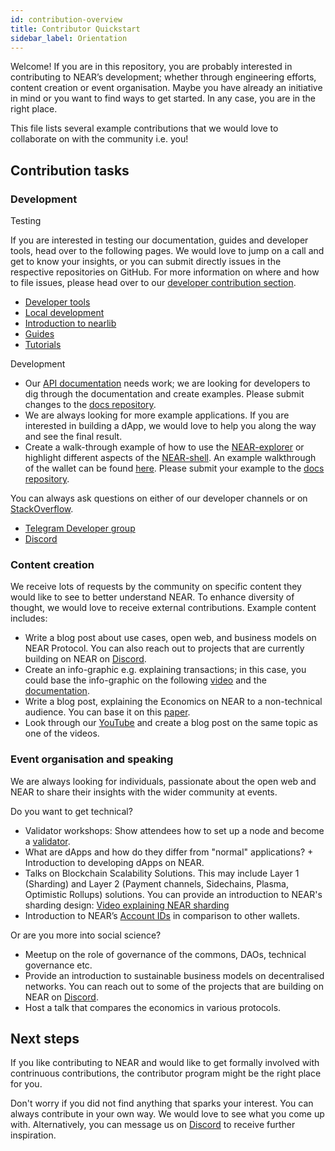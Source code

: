 ```yaml
---
id: contribution-overview
title: Contributor Quickstart
sidebar_label: Orientation
---
```


Welcome! If you are in this repository, you are probably interested in contributing to NEAR’s development; whether through engineering efforts, content creation or event organisation. Maybe you have already an initiative in mind or you want to find ways to get started. In any case, you are in the right place.

This file lists several example contributions that we would love to collaborate on with the community i.e. you!

## Contribution tasks

### Development

Testing

If you are interested in testing our documentation, guides and developer tools, head over to the following pages. We would love to jump on a call and get to know your insights, or you can submit directly issues in the respective repositories on GitHub. For more information on where and how to file issues, please head over to our [developer contribution section]().
* [Developer tools](https://docs.nearprotocol.com/docs/local-setup/create-account)
* [Local development](../docs/roles/basics/tutorials/introduction)
* [Introduction to nearlib](../docs/roles/developer/examples/nearlib/introduction)
* [Guides](../docs/roles/developer/examples/nearlib/guides)
* [Tutorials](../docs/tutorials/zero-to-hero)

Development
* Our [API documentation](../docs/api/quickstart) needs work; we are looking for developers to dig through the documentation and create examples. Please submit changes to the [docs repository](https://github.com/nearprotocol/docs).
* We are always looking for more example applications. If you are interested in building a dApp, we would love to help you along the way and see the final result. 
* Create a walk-through example of how to use the [NEAR-explorer](../docs/quick-start/near-explorer) or highlight different aspects of the [NEAR-shell](../docs/development/near-clitool). An example walkthrough of the wallet can be found [here](../docs/local-setup/create-account). Please submit your example to the [docs repository](https://github.com/nearprotocol/docs).

You can always ask questions on either of our developer channels or on [StackOverflow](https://stackoverflow.com/search?q=nearprotocol). 
* [Telegram Developer group](https://t.me/joinchat/HfBpeBW52W6SaGNhfnpAbQ)
* [Discord](http://near.chat/)

### Content creation

We receive lots of requests by the community on specific content they would like to see to better understand NEAR. To enhance diversity of thought, we would love to receive external contributions. Example content includes:
* Write a blog post about use cases, open web, and business models on NEAR Protocol. You can also reach out to projects that are currently building on NEAR on [Discord](http://near.chat/).
* Create an info-graphic e.g. explaining transactions; in this case, you could base the info-graphic on the following [video](https://youtu.be/2_Ekz7w6Eo4) and the [documentation](../docs/concepts/account).
* Write a blog post, explaining the Economics on NEAR to a non-technical audience. You can base it on this [paper](https://nearprotocol.com/papers/economics-in-sharded-blockchain/).
* Look through our [YouTube](https://www.youtube.com/channel/UCuKdIYVN8iE3fv8alyk1aMw) and create a blog post on the same topic as one of the videos.

### Event organisation and speaking

We are always looking for individuals, passionate about the open web and NEAR to share their insights with the wider community at events. 

Do you want to get technical?
* Validator workshops: Show attendees how to set up a node and become a [validator](../docs/validator/staking-overview).
* What are dApps and how do they differ from "normal" applications? + Introduction to developing dApps on NEAR.
* Talks on Blockchain Scalability Solutions. This may include Layer 1 (Sharding) and Layer 2 (Payment channels, Sidechains, Plasma, Optimistic Rollups) solutions. You can provide an introduction to NEAR's sharding design: 
[Video explaining NEAR sharding](https://youtu.be/tDeb0LACCag)
* Introduction to NEAR’s [Account IDs](https://stackoverflow.com/search?q=nearprotocol) in comparison to other wallets.

Or are you more into social science?
* Meetup on the role of governance of the commons, DAOs, technical governance etc.
* Provide an introduction to sustainable business models on decentralised networks. You can reach out to some of the projects that are building on NEAR on [Discord](http://near.chat/).
* Host a talk that compares the economics in various protocols.

## Next steps

If you like contributing to NEAR and would like to get formally involved with contrinuous contributions, the contributor program might be the right place for you.

Don't worry if you did not find anything that sparks your interest. You can always contribute in your own way. We would love to see what you come up with. Alternatively, you can message us on [Discord](http://near.chat/) to receive further inspiration.